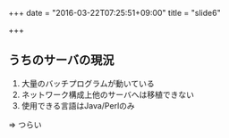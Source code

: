 +++
date = "2016-03-22T07:25:51+09:00"
title = "slide6"

+++

## うちのサーバの現況
1. 大量のバッチプログラムが動いている
2. ネットワーク構成上他のサーバへは移植できない
3. 使用できる言語はJava/Perlのみ

=> つらい
